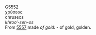 <body>
  <p>G5552<br>  χρύσεος  <br> chruseos  <br><i>khroo‘-seh-os </i><br>From <a href="g5557.htm">5557</a>  made <i>of</i> <i>gold:</i> - of gold, golden.<br></p>
 </body>